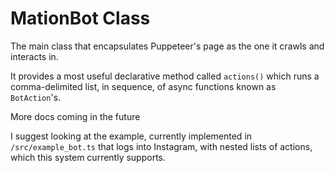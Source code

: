 # MationBot Class

The main class that encapsulates Puppeteer's page as the one it crawls and interacts in.

It provides a most useful declarative method called `actions()` which runs a comma-delimited list, in sequence, of async functions known as `BotAction`'s.

More docs coming in the future

I suggest looking at the example, currently implemented in `/src/example_bot.ts` that logs into Instagram, with nested lists of actions, which this system currently supports.